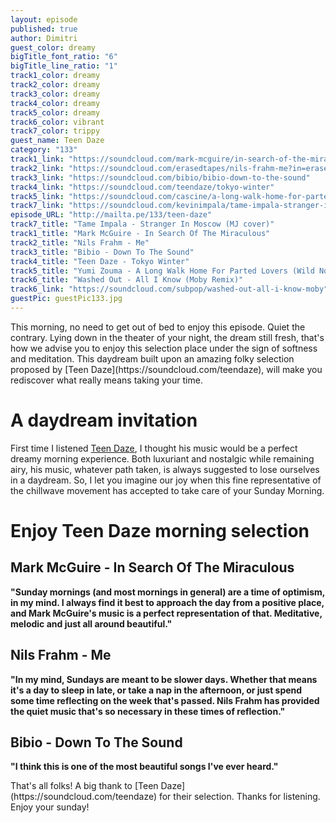 ```yaml
---
layout: episode
published: true
author: Dimitri
guest_color: dreamy
bigTitle_font_ratio: "6"
bigTitle_line_ratio: "1"
track1_color: dreamy
track2_color: dreamy
track3_color: dreamy
track4_color: dreamy
track5_color: dreamy
track6_color: vibrant
track7_color: trippy
guest_name: Teen Daze
category: "133"
track1_link: "https://soundcloud.com/mark-mcguire/in-search-of-the-miraculous"
track2_link: "https://soundcloud.com/erasedtapes/nils-frahm-me?in=erasedtapes/sets/nils-frahm-screws"
track3_link: "https://soundcloud.com/bibio/bibio-down-to-the-sound"
track4_link: "https://soundcloud.com/teendaze/tokyo-winter"
track5_link: "https://soundcloud.com/cascine/a-long-walk-home-for-parted"
track7_link: "https://soundcloud.com/kevinimpala/tame-impala-stranger-in-moscow"
episode_URL: "http://mailta.pe/133/teen-daze"
track7_title: "Tame Impala - Stranger In Moscow (MJ cover)"
track1_title: "Mark McGuire - In Search Of The Miraculous"
track2_title: "Nils Frahm - Me"
track3_title: "Bibio - Down To The Sound"
track4_title: "Teen Daze - Tokyo Winter"
track5_title: "Yumi Zouma - A Long Walk Home For Parted Lovers (Wild Nothing Remix)"
track6_title: "Washed Out - All I Know (Moby Remix)"
track6_link: "https://soundcloud.com/subpop/washed-out-all-i-know-moby"
guestPic: guestPic133.jpg
---
```


<p id="introduction">
This morning, no need to get out of bed to enjoy this episode. Quiet the contrary. Lying down in the theater of your night, the dream still fresh, that's how we advise you to enjoy this selection place under the sign of softness and meditation. This daydream built upon an amazing folky selection proposed by [Teen Daze](https://soundcloud.com/teendaze), will make you rediscover what really means taking your time. </p>

# A daydream invitation
First time I listened [Teen Daze](https://soundcloud.com/teendaze), I thought his music would be a perfect dreamy morning experience. Both luxuriant and nostalgic while remaining airy, his music, whatever path taken, is always suggested to lose ourselves in a daydream. So, I let you imagine our joy when this fine representative of the chillwave movement has accepted to take care of your Sunday Morning. 

# Enjoy Teen Daze morning selection

## Mark McGuire - In Search Of The Miraculous
**"**Sunday mornings (and most mornings in general) are a time of optimism, in my mind.  I always find it best to approach the day from a positive place, and Mark McGuire's music is a perfect representation of that.  Meditative, melodic and just all around beautiful.**"**

## Nils Frahm - Me
**"**In my mind, Sundays are meant to be slower days.  Whether that means it's a day to sleep in late, or take a nap in the afternoon, or just spend some time reflecting on the week that's passed.  Nils Frahm has provided the quiet music that's so necessary in these times of reflection.**"**

## Bibio - Down To The Sound
**"**I think this is one of the most beautiful songs I've ever heard.**"**

<p id="outroduction">
That's all folks! A big thank to [Teen Daze](https://soundcloud.com/teendaze) for their selection. Thanks for listening. Enjoy your sunday!
</p>